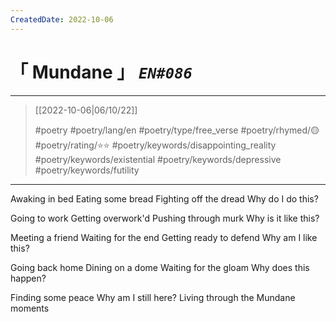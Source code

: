 ```yaml
---
CreatedDate: 2022-10-06
---
```

# &#12300; Mundane &#12301; *`EN#086`*

---

> [[2022-10-06|06/10/22]]
> 
> #poetry 
> #poetry/lang/en 
> #poetry/type/free_verse 
> #poetry/rhymed/🟡 
> #poetry/rating/⭐⭐ 
> #poetry/keywords/disappointing_reality #poetry/keywords/existential  #poetry/keywords/depressive #poetry/keywords/futility 

---

Awaking in bed
Eating some bread
Fighting off the dread
   Why do I do this?

Going to work
Getting overwork'd
Pushing through murk
   Why is it like this?

Meeting a friend
Waiting for the end
Getting ready to defend
   Why am I like this?

Going back home
Dining on a dome
Waiting for the gloam
   Why does this happen?

Finding some peace
   Why am I still here?
   Living through the
   Mundane moments